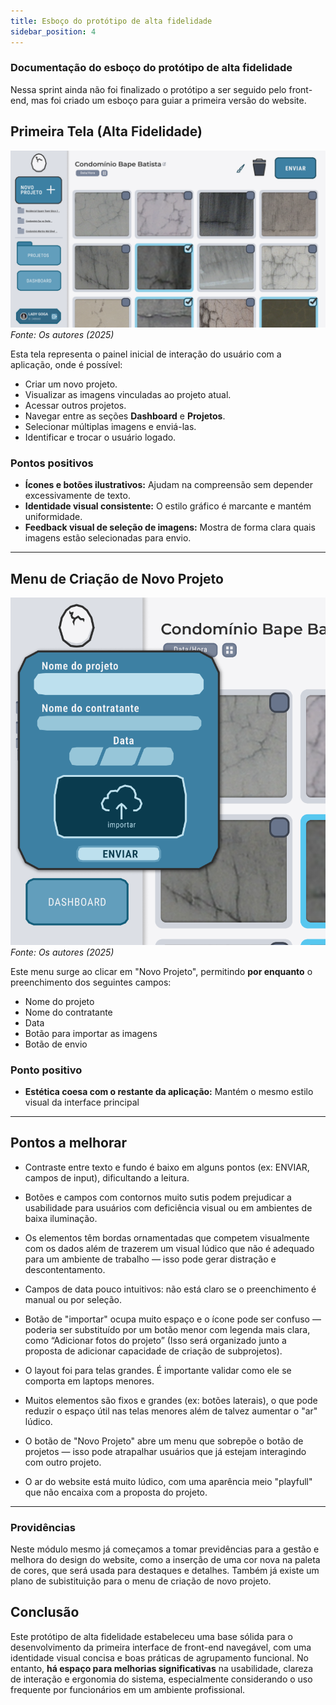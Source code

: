 ```yaml
---
title: Esboço do protótipo de alta fidelidade
sidebar_position: 4
---
```


### Documentação do esboço do protótipo de alta fidelidade

Nessa sprint ainda não foi finalizado o protótipo a ser seguido pelo front-end, mas foi criado um esboço para guiar a primeira versão do website.


## Primeira Tela (Alta Fidelidade)

![Primeira Tela em Alta Fidelidade](../../../static/img/design/front1alta.png)  
_Fonte: Os autores (2025)_

Esta tela representa o painel inicial de interação do usuário com a aplicação, onde é possível:

- Criar um novo projeto.
- Visualizar as imagens vinculadas ao projeto atual.
- Acessar outros projetos.
- Navegar entre as seções **Dashboard** e **Projetos**.
- Selecionar múltiplas imagens e enviá-las.
- Identificar e trocar o usuário logado.

### Pontos positivos

- **Ícones e botões ilustrativos:** Ajudam na compreensão sem depender excessivamente de texto.
- **Identidade visual consistente:** O estilo gráfico é marcante e mantém uniformidade.
- **Feedback visual de seleção de imagens:** Mostra de forma clara quais imagens estão selecionadas para envio.

---

## Menu de Criação de Novo Projeto

![Menu Novo Projeto](../../../static/img/design/envioprotalta.png)  
_Fonte: Os autores (2025)_

Este menu surge ao clicar em "Novo Projeto", permitindo **por enquanto** o preenchimento dos seguintes campos:

- Nome do projeto
- Nome do contratante
- Data
- Botão para importar as imagens
- Botão de envio

### Ponto positivo

- **Estética coesa com o restante da aplicação:** Mantém o mesmo estilo visual da interface principal

---

## Pontos a melhorar

- Contraste entre texto e fundo é baixo em alguns pontos (ex: ENVIAR, campos de input), dificultando a leitura.

- Botões e campos com contornos muito sutis podem prejudicar a usabilidade para usuários com deficiência visual ou em ambientes de baixa iluminação.

- Os elementos têm bordas ornamentadas que competem visualmente com os dados além de trazerem um visual lúdico que não é adequado para um ambiente de trabalho — isso pode gerar distração e descontentamento.

- Campos de data pouco intuitivos: não está claro se o preenchimento é manual ou por seleção.

- Botão de "importar" ocupa muito espaço e o ícone pode ser confuso — poderia ser substituído por um botão menor com legenda mais clara, como “Adicionar fotos do projeto” (Isso será organizado junto a proposta de adicionar capacidade de criação de subprojetos).

- O layout foi para telas grandes. É importante validar como ele se comporta em laptops menores.

- Muitos elementos são fixos e grandes (ex: botões laterais), o que pode reduzir o espaço útil nas telas menores além de talvez aumentar o "ar" lúdico.

- O botão de "Novo Projeto" abre um menu que sobrepõe o botão de projetos — isso pode atrapalhar usuários que já estejam interagindo com outro projeto.

- O ar do website está muito lúdico, com uma aparência meio "playfull" que não encaixa com a proposta do projeto.

---

### Providências

Neste módulo mesmo já começamos a tomar previdências para a gestão e melhora do design do website, como a inserção de uma cor nova na paleta de cores, que será usada para destaques e detalhes. Também já existe um plano de subistituição para o menu de criação de novo projeto.

## Conclusão

Este protótipo de alta fidelidade estabeleceu uma base sólida para o desenvolvimento da primeira interface de front-end navegável, com uma identidade visual concisa e boas práticas de agrupamento funcional. No entanto, **há espaço para melhorias significativas** na usabilidade, clareza de interação e ergonomia do sistema, especialmente considerando o uso frequente por funcionários em um ambiente profissional.
